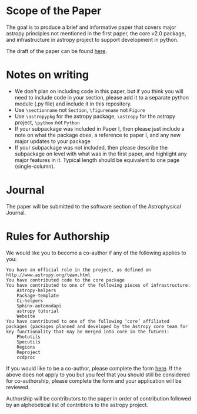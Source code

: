 Scope of the Paper
==================

The goal is to produce a brief and informative paper that covers major
astropy principles not mentioned in the first paper, the core v2.0
package, and infrastructure in astropy project to support development
in python.

The draft of the paper can be found [here](https://github.com/astropy/astropy-v2.0-paper/blob/master-pdf/main.pdf).

Notes on writing
================

*  We don't plan on including code in this paper, but if you think you
        will need to include code in your section, please add it to a separate
        python module (.py file) and include it in this repository.
*  Use `\sectionname` not ``Section``, `\figurename`
        not ``Figure``
*  Use `\astropypkg` for the astropy package,
   `\astropy` for the astropy project, `\python` not
        ``Python``
*  If your subpackage was included in Paper I, then please just include a
   note on what the package does, a reference to paper I, and any new major
   updates to your package
*  If your subpackage was not included, then please describe the
   subpackage on level with what was in the first paper, and highlight any
   major features in it. Typical length should be equivalent to one page
   (single-column).

Journal
======

The paper will be submitted to the software section of the 
Astrophysical Journal. 

Rules for Authorship
====================


We would like you to become a co-author if any of the following applies to you:

    You have an official role in the project, as defined on http://www.astropy.org/team.html
    You have contributed code to the core package
    You have contributed to one of the following pieces of infrastructure:
        Astropy-helpers
        Package-template
        Ci-helpers
        Sphinx-automodapi
        astropy tutorial
        Website
    You have contributed to one of the following ‘core’ affiliated packages (packages planned and developed by the Astropy core team for key functionality that may be merged into core in the future):
        Photutils
        Specutils
        Regions
        Reproject
        ccdproc

If you would like to be a co-author, please complete the form [here](https://docs.google.com/forms/d/1UOA7-fqWy5aeGtW54gNFHiMvs53ahOMrfJtFJiS0fyQ/).   If the above does not apply to you but you feel that you should still be considered for co-authorship, please complete the form and your application will be reviewed.  

Authorship will be contributors to the paper in order of contribution followed by an alphebetical list of contribtors to the astropy project.  
